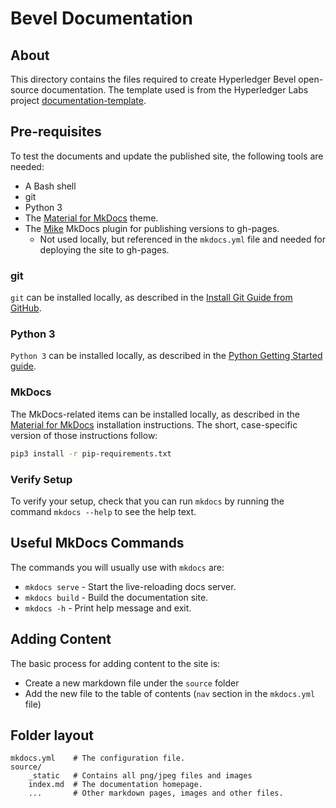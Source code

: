 # Bevel Documentation
## About
This directory contains the files required to create Hyperledger Bevel open-source documentation.
The template used is from the Hyperledger Labs project [documentation-template](https://github.com/hyperledger-labs/documentation-template).

[Material for MkDocs]: https://squidfunk.github.io/mkdocs-material/
[Mike]: https://github.com/jimporter/mike

## Pre-requisites

To test the documents and update the published site, the following tools are needed:

- A Bash shell
- git
- Python 3
- The [Material for MkDocs] theme.
- The [Mike] MkDocs plugin for publishing versions to gh-pages.
  - Not used locally, but referenced in the `mkdocs.yml` file and needed for
    deploying the site to gh-pages.

### git
`git` can be installed locally, as described in the [Install Git Guide from GitHub](https://github.com/git-guides/install-git).

### Python 3
`Python 3` can be installed locally, as described in the [Python Getting Started guide](https://www.python.org/about/gettingstarted/).

### MkDocs

The MkDocs-related items can be installed locally, as described in the [Material for MkDocs] installation instructions. The short, case-specific version of those instructions follow:

```bash
pip3 install -r pip-requirements.txt
```

### Verify Setup

To verify your setup, check that you can run `mkdocs` by running the command `mkdocs --help` to see the help text.

## Useful MkDocs Commands

The commands you will usually use with `mkdocs` are:

* `mkdocs serve` - Start the live-reloading docs server.
* `mkdocs build` - Build the documentation site.
* `mkdocs -h` - Print help message and exit.

## Adding Content

The basic process for adding content to the site is:

- Create a new markdown file under the `source` folder
- Add the new file to the table of contents (`nav` section in the `mkdocs.yml` file)

## Folder layout

    mkdocs.yml    # The configuration file.
    source/
        _static   # Contains all png/jpeg files and images
        index.md  # The documentation homepage.
        ...       # Other markdown pages, images and other files.
